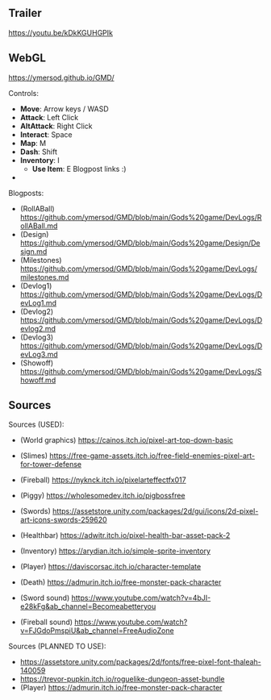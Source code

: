 Trailer
-
https://youtu.be/kDkKGUHGPIk

WebGL
- 
https://ymersod.github.io/GMD/

Controls:
- **Move**: Arrow keys / WASD
- **Attack**: Left Click
- **AltAttack**: Right Click
- **Interact**: Space
- **Map**: M
- **Dash**: Shift
- **Inventory**: I
   - **Use Item**: E
Blogpost links :)
-
Blogposts:
- (RollABall) https://github.com/ymersod/GMD/blob/main/Gods%20game/DevLogs/RollABall.md
- (Design) https://github.com/ymersod/GMD/blob/main/Gods%20game/Design/Design.md
- (Milestones) https://github.com/ymersod/GMD/blob/main/Gods%20game/DevLogs/milestones.md
- (Devlog1) https://github.com/ymersod/GMD/blob/main/Gods%20game/DevLogs/DevLog1.md
- (Devlog2) https://github.com/ymersod/GMD/blob/main/Gods%20game/DevLogs/Devlog2.md
- (Devlog3) https://github.com/ymersod/GMD/blob/main/Gods%20game/DevLogs/DevLog3.md
- (Showoff) https://github.com/ymersod/GMD/blob/main/Gods%20game/DevLogs/Showoff.md

Sources
-
Sources (USED):
- (World graphics) https://cainos.itch.io/pixel-art-top-down-basic
- (Slimes) https://free-game-assets.itch.io/free-field-enemies-pixel-art-for-tower-defense
- (Fireball) https://nyknck.itch.io/pixelarteffectfx017
- (Piggy) https://wholesomedev.itch.io/pigbossfree
- (Swords) https://assetstore.unity.com/packages/2d/gui/icons/2d-pixel-art-icons-swords-259620
- (Healthbar) https://adwitr.itch.io/pixel-health-bar-asset-pack-2
- (Inventory) https://arydian.itch.io/simple-sprite-inventory
- (Player) https://daviscorsac.itch.io/character-template
- (Death) https://admurin.itch.io/free-monster-pack-character

- (Sword sound) https://www.youtube.com/watch?v=4bJI-e28kFg&ab_channel=Becomeabetteryou
- (Fireball sound) https://www.youtube.com/watch?v=FJGdoPmspiU&ab_channel=FreeAudioZone

Sources (PLANNED TO USE):
- https://assetstore.unity.com/packages/2d/fonts/free-pixel-font-thaleah-140059
- https://trevor-pupkin.itch.io/roguelike-dungeon-asset-bundle
- (Player) https://admurin.itch.io/free-monster-pack-character
